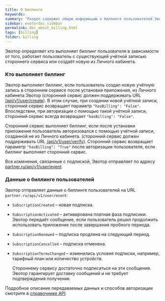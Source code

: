 ```yaml
---
title: О биллинге
keywords:
summary: "Раздел содержит общую информацию о биллинге пользователей Эвотор. "
sidebar: evotordoc_sidebar
permalink: doc_about_billing.html
tags: [billing]
folder: billing
---
```


Эвотор определяет кто выполняет биллинг пользователя в зависимости от того, работает пользователь с существующей учётной записью стороннего сервиса или создаёт новую из Личного кабинета.

### Кто выполняет биллинг

Эвотор выполняет биллинг, если пользователь создал новую учётную запись в стороннем сервисе после установки приложения, из Личного кабинета Эвотор (сторонний сервис должен поддерживать URL [/api/v1/user/create](https://api.evotor.ru/docs/#tag/Vebhuki-zaprosy%2Fpaths%2F~1partner.ru~1api~1v1~1user~1verify%2Fpost)). В этом случае, при создании новой учётной записи, сторонний сервис возвращает параметр `"hasBilling": "False"`. Впоследствии, при авторизации с помощью такой учётной записи, сторонний сервис всегда возвращает `"hasBilling": "False"`.

Сторонний сервис выполняет биллинг, если после установки приложения пользователь авторизовался с помощью учётной записи, созданной не из Личного кабинета. (сторонний сервис должен поддерживать URL [/api/v1/user/verify](https://api.evotor.ru/docs/#tag/Vebhuki-zaprosy%2Fpaths%2F~1partner.ru~1api~1v1~1user~1verify%2Fpost)). Сторонний сервис возвращает параметр `"hasBilling": "True"` после авторизации пользователя, если биллинг выполняет сторонний сервис.

Все изменения, связанные с подпиской, Эвотор отправляет по адресу [partner.ru/api/v1/user/event](https://api.evotor.ru/docs/#tag/Vebhuki-uvedomleniya%2Fpaths%2F~1partner.ru~1api~1v1~1user~1event%2Fpost).


### Данные о биллинге пользователей

Эвотор отправляет данные о биллинге пользователей на URL `partner.ru/api/v1/user/event`:

  * `SubscriptionCreated` – новая подписка.
  * `SubscriptionActivated` – активирована платная фаза подписики. Эвотор передаёт сообщение, если пользователь решил продолжить использовать приложение после завершения пробного периода.
  * `SubscriptionRenewed` – подписка продлена на следующий период.
  * `SubscriptionCancelled` – подписка отменена.
  * `SubscriptionTermsChanged` – изменились условия подписки, например, тарифный план или количество устройств.

    Стороннему сервису достаточно подписаться на эти сообщения. Эвотор гарантирует доставку сообщений и не требует подтверждения получения.

Подробное описание передаваемых данных и способов авторизации смотрите в [справочнике API](https://api.evotor.ru/docs).
